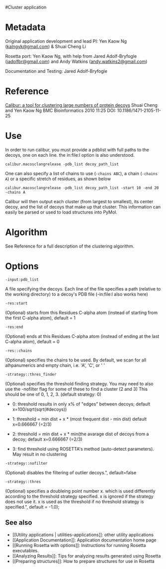 #Cluster application

Metadata
========
Original application development and lead PI: Yen Kaow Ng (kalngyk@gmail.com) & Shuai Cheng Li

Rosetta port: Yen Kaow Ng, with help from Jared Adolf-Bryfogle (jadolfbr@gmail.com) and Andy Watkins (andy.watkins2@gmail.com)

Documentation and Testing: Jared Adolf-Bryfogle

Reference
=========
[Calibur: a tool for clustering large numbers of protein decoys](http://bmcbioinformatics.biomedcentral.com/articles/10.1186/1471-2105-11-25)
Shuai Cheng and Yen Kaow Ng
BMC Bioinformatics 2010 11:25
DOI: 10.1186/1471-2105-11-25

Use
===
In order to run calibur, you must provide a pdblist with full paths to the decoys, one on each line.
the in:file:l option is also understood. 
```
calibur.macosclangrelease -pdb_list decoy_path_list
```

One can also specify a list of chains to use (```-chains ABC```), a chain (```-chains A```) or a specific stretch of residues, as shown below
```
calibur.macosclangrelease -pdb_list decoy_path_list -start 10 -end 20 -chains A
```

Calibur will then output each cluster (from largest to smallest), its center decoy, and the list of decoys that make up that cluster.  This information can easily be parsed or used to load structures into PyMol. 

Algorithm
=========
See Reference for a full description of the clustering algorithm.

Options
=======
```
-input:pdb_list
```
A file specifying the decoys. Each line of the file specifies a path (relative to the working directory) to a decoy's PDB file (-in:file:l also works here)


```
-res:start
```
(Optional) starts from this Residues C-alpha atom (instead of starting from the first C-alpha atom), default = 1
		
```
-res:end
```
(Optional) ends at this Residues C-alpha atom (instead of ending at the last C-alpha atom), default = 0

```
-res::chains
```
(Optional) specifies the chains to be used. By default, we scan for all alhpanumerics and empty chain, i.e. 'A', 'C', or ' '
		
```
-strategy::thres_finder
```
(Optional) specifies the threshold finding strategy. You may need to also use the -nofilter flag for some of these to find a cluster (2 and 3) This should be one of 0, 1, 2, 3. (default strategy: 0) 
			

 -  0: threshold results in only x% of \"edges\" between decoys; default x=100/sqrt(sqrt(#decoys))
			
 -  1: threshold = min dist + x * (most frequent dist - min dist) default x=0.666667 (=2/3)
			
 -  2: threshold = min dist + x * min(the avarage dist of decoys from a decoy; default x=0.666667 (=2/3)
			
 -  3: find threshold using ROSETTA's method (auto-detect parameters).  May result in no clustering
		
```
-strategy::nofilter
```
(Optional) disables the filtering of outlier decoys.", default=false
 
```
-strategy::thres
```
(Optional) specifies a doubleing point number x. which is used differently according to the threshold strategy specified. x is ignored if the strategy does not use it. x is used as the threshold if no threshold strategy is specified.", default = -1.0);


## See also
* [[Utility applications | utilities-applications]]: other utility applications
* [[Application Documentation]]: Application documentation home page
* [[Running Rosetta with options]]: Instructions for running Rosetta executables.
* [[Analyzing Results]]: Tips for analyzing results generated using Rosetta
* [[Preparing structures]]: How to prepare structures for use in Rosetta
